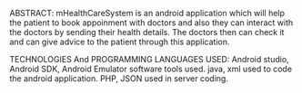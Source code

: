 ABSTRACT:
mHealthCareSystem is an android application which will help the patient
to book appoinment with doctors and also they can interact with the 
doctors by sending their health details. The doctors then can check it
and can give advice to the patient through this application.

TECHNOLOGIES And PROGRAMMING LANGUAGES USED:
Android studio, Android SDK, Android Emulator software tools used.
java, xml used to code the android application. PHP, JSON used in 
server coding.

